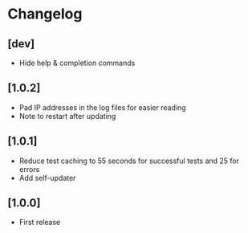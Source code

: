 # Changelog

## [dev]

- Hide help & completion commands


## [1.0.2]

- Pad IP addresses in the log files for easier reading
- Note to restart after updating


## [1.0.1]

- Reduce test caching to 55 seconds for successful tests and 25 for errors
- Add self-updater


## [1.0.0]

- First release
